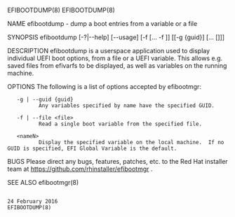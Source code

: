 EFIBOOTDUMP(8)                                                                                                                                                                          EFIBOOTDUMP(8)

NAME
       efibootdump - dump a boot entries from a variable or a file

SYNOPSIS
       efibootdump [-?|--help] [--usage]
            [-f <file1> [... -f <fileN>]]
            [[-g {guid}] <name0> [... [<nameN>]]]

DESCRIPTION
       efibootdump  is  a  userspace application used to display individual UEFI boot options, from a file or a UEFI variable.  This allows e.g. saved files from efivarfs to be displayed, as well as
       variables on the running machine.

OPTIONS
       The following is a list of options accepted by efibootmgr:

       -g | --guid {guid}
              Any variables specified by name have the specified GUID.

       -f | --file <file>
              Read a single boot variable from the specified file.

       <nameN>
              Display the specified variable on the local machine.  If no GUID is specified, EFI Global Variable is the default.

BUGS
       Please direct any bugs, features, patches, etc. to the Red Hat installer team at https://github.com/rhinstaller/efibootmgr .

SEE ALSO
       efibootmgr(8)

                                                                                           24 February 2016                                                                             EFIBOOTDUMP(8)

